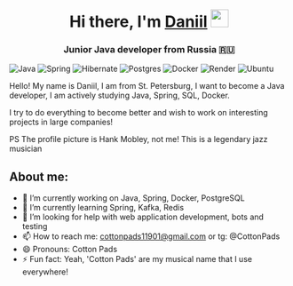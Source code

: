 <h1 align="center">Hi there, I'm <a href="https://daniilshat.ru/" target="_blank">Daniil</a> 
<img src="https://github.com/blackcater/blackcater/raw/main/images/Hi.gif" height="32"/></h1>
<h3 align="center">Junior Java developer from Russia 🇷🇺</h3>

![Java](https://img.shields.io/badge/java-%23ED8B00.svg?style=for-the-badge&logo=openjdk&logoColor=white)
![Spring](https://img.shields.io/badge/spring-%236DB33F.svg?style=for-the-badge&logo=spring&logoColor=white)
![Hibernate](https://img.shields.io/badge/Hibernate-59666C?style=for-the-badge&logo=Hibernate&logoColor=white)
![Postgres](https://img.shields.io/badge/postgres-%23316192.svg?style=for-the-badge&logo=postgresql&logoColor=white)
![Docker](https://img.shields.io/badge/docker-%230db7ed.svg?style=for-the-badge&logo=docker&logoColor=white)
![Render](https://img.shields.io/badge/Render-%46E3B7.svg?style=for-the-badge&logo=render&logoColor=white)
![Ubuntu](https://img.shields.io/badge/Ubuntu-E95420?style=for-the-badge&logo=ubuntu&logoColor=white)

Hello! My name is Daniil, I am from St. Petersburg, I want to become 
a Java developer, I am actively studying Java, Spring, SQL, Docker.

I try to do everything to become better and wish to work on interesting projects in large companies!

PS The profile picture is Hank Mobley, not me! This is a legendary jazz musician

## About me:

- 🔭 I’m currently working on Java, Spring, Docker, PostgreSQL
- 🌱 I’m currently learning Spring, Kafka, Redis
- 🤔 I’m looking for help with web application development, bots and testing
- 📫 How to reach me: cottonpads11901@gmail.com or tg: @CottonPads
- 😄 Pronouns: Cotton Pads
- ⚡ Fun fact: Yeah, 'Cotton Pads' are my musical name that I use everywhere!
